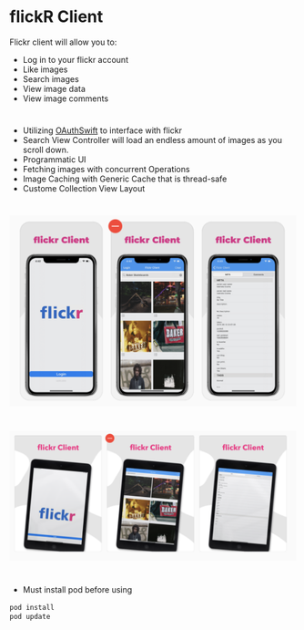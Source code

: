 # flickR Client

Flickr client will allow you to:
- Log in to your flickr account
- Like images 
- Search images
- View image data
- View image comments

#

- Utilizing [OAuthSwift](https://github.com/OAuthSwift/OAuthSwift) to interface with flickr
- Search View Controller will load an endless amount of images as you scroll down.
- Programmatic UI
- Fetching images with concurrent Operations
- Image Caching with Generic Cache that is thread-safe
- Custome Collection View Layout

#
  
![img](https://github.com/hectorsvill/hectorsvill.github.io/blob/master/images/flickr%20Client%20github%20Image.png)
#
![img](https://github.com/hectorsvill/hectorsvill.github.io/blob/master/images/flickr%20client%20app%20store%20ipad%20image.png)


# 
- Must install pod before using
```
pod install
pod update 

```

#
